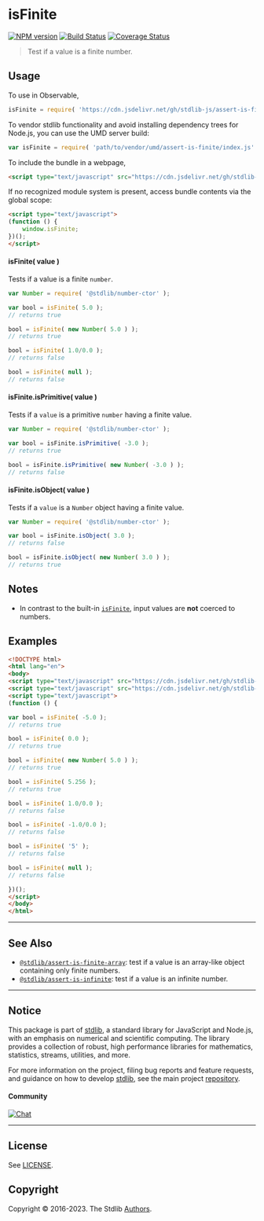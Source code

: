 <!--

@license Apache-2.0

Copyright (c) 2018 The Stdlib Authors.

Licensed under the Apache License, Version 2.0 (the "License");
you may not use this file except in compliance with the License.
You may obtain a copy of the License at

   http://www.apache.org/licenses/LICENSE-2.0

Unless required by applicable law or agreed to in writing, software
distributed under the License is distributed on an "AS IS" BASIS,
WITHOUT WARRANTIES OR CONDITIONS OF ANY KIND, either express or implied.
See the License for the specific language governing permissions and
limitations under the License.

-->

# isFinite

[![NPM version][npm-image]][npm-url] [![Build Status][test-image]][test-url] [![Coverage Status][coverage-image]][coverage-url] <!-- [![dependencies][dependencies-image]][dependencies-url] -->

> Test if a value is a finite number.



<section class="usage">

## Usage

<!-- eslint-disable stdlib/no-redeclare -->

To use in Observable,

```javascript
isFinite = require( 'https://cdn.jsdelivr.net/gh/stdlib-js/assert-is-finite@umd/browser.js' )
```

To vendor stdlib functionality and avoid installing dependency trees for Node.js, you can use the UMD server build:

```javascript
var isFinite = require( 'path/to/vendor/umd/assert-is-finite/index.js' )
```

To include the bundle in a webpage,

```html
<script type="text/javascript" src="https://cdn.jsdelivr.net/gh/stdlib-js/assert-is-finite@umd/browser.js"></script>
```

If no recognized module system is present, access bundle contents via the global scope:

```html
<script type="text/javascript">
(function () {
    window.isFinite;
})();
</script>
```

#### isFinite( value )

Tests if a value is a finite `number`.

<!-- eslint-disable stdlib/no-redeclare, no-new-wrappers -->

```javascript
var Number = require( '@stdlib/number-ctor' );

var bool = isFinite( 5.0 );
// returns true

bool = isFinite( new Number( 5.0 ) );
// returns true

bool = isFinite( 1.0/0.0 );
// returns false

bool = isFinite( null );
// returns false
```

#### isFinite.isPrimitive( value )

Tests if a `value` is a primitive `number` having a finite value.

<!-- eslint-disable stdlib/no-redeclare, no-new-wrappers -->

```javascript
var Number = require( '@stdlib/number-ctor' );

var bool = isFinite.isPrimitive( -3.0 );
// returns true

bool = isFinite.isPrimitive( new Number( -3.0 ) );
// returns false
```

#### isFinite.isObject( value )

Tests if a `value` is a `Number` object having a finite value.

<!-- eslint-disable stdlib/no-redeclare, no-new-wrappers -->

```javascript
var Number = require( '@stdlib/number-ctor' );

var bool = isFinite.isObject( 3.0 );
// returns false

bool = isFinite.isObject( new Number( 3.0 ) );
// returns true
```

</section>

<!-- /.usage -->

<section class="notes">

## Notes

-   In contrast to the built-in [`isFinite`][mdn-is-finite], input values are **not** coerced to numbers.

</section>

<!-- /.notes -->

<section class="examples">

## Examples

<!-- eslint-disable stdlib/no-redeclare, no-new-wrappers -->

<!-- eslint no-undef: "error" -->

```html
<!DOCTYPE html>
<html lang="en">
<body>
<script type="text/javascript" src="https://cdn.jsdelivr.net/gh/stdlib-js/number-ctor@umd/browser.js"></script>
<script type="text/javascript" src="https://cdn.jsdelivr.net/gh/stdlib-js/assert-is-finite@umd/browser.js"></script>
<script type="text/javascript">
(function () {

var bool = isFinite( -5.0 );
// returns true

bool = isFinite( 0.0 );
// returns true

bool = isFinite( new Number( 5.0 ) );
// returns true

bool = isFinite( 5.256 );
// returns true

bool = isFinite( 1.0/0.0 );
// returns false

bool = isFinite( -1.0/0.0 );
// returns false

bool = isFinite( '5' );
// returns false

bool = isFinite( null );
// returns false

})();
</script>
</body>
</html>
```

</section>

<!-- /.examples -->

<!-- Section for related `stdlib` packages. Do not manually edit this section, as it is automatically populated. -->

<section class="related">

* * *

## See Also

-   <span class="package-name">[`@stdlib/assert-is-finite-array`][@stdlib/assert/is-finite-array]</span><span class="delimiter">: </span><span class="description">test if a value is an array-like object containing only finite numbers.</span>
-   <span class="package-name">[`@stdlib/assert-is-infinite`][@stdlib/assert/is-infinite]</span><span class="delimiter">: </span><span class="description">test if a value is an infinite number.</span>

</section>

<!-- /.related -->

<!-- Section for all links. Make sure to keep an empty line after the `section` element and another before the `/section` close. -->


<section class="main-repo" >

* * *

## Notice

This package is part of [stdlib][stdlib], a standard library for JavaScript and Node.js, with an emphasis on numerical and scientific computing. The library provides a collection of robust, high performance libraries for mathematics, statistics, streams, utilities, and more.

For more information on the project, filing bug reports and feature requests, and guidance on how to develop [stdlib][stdlib], see the main project [repository][stdlib].

#### Community

[![Chat][chat-image]][chat-url]

---

## License

See [LICENSE][stdlib-license].


## Copyright

Copyright &copy; 2016-2023. The Stdlib [Authors][stdlib-authors].

</section>

<!-- /.stdlib -->

<!-- Section for all links. Make sure to keep an empty line after the `section` element and another before the `/section` close. -->

<section class="links">

[npm-image]: http://img.shields.io/npm/v/@stdlib/assert-is-finite.svg
[npm-url]: https://npmjs.org/package/@stdlib/assert-is-finite

[test-image]: https://github.com/stdlib-js/assert-is-finite/actions/workflows/test.yml/badge.svg?branch=main
[test-url]: https://github.com/stdlib-js/assert-is-finite/actions/workflows/test.yml?query=branch:main

[coverage-image]: https://img.shields.io/codecov/c/github/stdlib-js/assert-is-finite/main.svg
[coverage-url]: https://codecov.io/github/stdlib-js/assert-is-finite?branch=main

<!--

[dependencies-image]: https://img.shields.io/david/stdlib-js/assert-is-finite.svg
[dependencies-url]: https://david-dm.org/stdlib-js/assert-is-finite/main

-->

[chat-image]: https://img.shields.io/gitter/room/stdlib-js/stdlib.svg
[chat-url]: https://gitter.im/stdlib-js/stdlib/

[stdlib]: https://github.com/stdlib-js/stdlib

[stdlib-authors]: https://github.com/stdlib-js/stdlib/graphs/contributors

[umd]: https://github.com/umdjs/umd
[es-module]: https://developer.mozilla.org/en-US/docs/Web/JavaScript/Guide/Modules

[deno-url]: https://github.com/stdlib-js/assert-is-finite/tree/deno
[umd-url]: https://github.com/stdlib-js/assert-is-finite/tree/umd
[esm-url]: https://github.com/stdlib-js/assert-is-finite/tree/esm
[branches-url]: https://github.com/stdlib-js/assert-is-finite/blob/main/branches.md

[stdlib-license]: https://raw.githubusercontent.com/stdlib-js/assert-is-finite/main/LICENSE

[mdn-is-finite]: https://developer.mozilla.org/en-US/docs/Web/JavaScript/Reference/Global_Objects/isFinite

<!-- <related-links> -->

[@stdlib/assert/is-finite-array]: https://github.com/stdlib-js/assert-is-finite-array/tree/umd

[@stdlib/assert/is-infinite]: https://github.com/stdlib-js/assert-is-infinite/tree/umd

<!-- </related-links> -->

</section>

<!-- /.links -->

